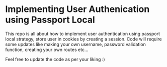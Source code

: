 # Implementing User Authenication using Passport Local

This repo is all about how to implement user authentication using passport local strategy, store user in cookies by creating a session. Code will require some updates like making your own username, password validation function, creating your own routes etc...

Feel free to update the code as per your liking :)
